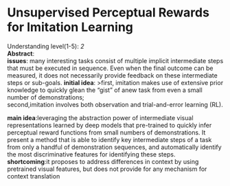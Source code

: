 Unsupervised Perceptual Rewards for Imitation Learning
===
Understanding level(1-5): *2*  
**Abstract**:   
    **issues**:
    many interesting tasks consist of multiple implicit intermediate steps that must be executed in sequence. Even when the final outcome can be measured, it does not necessarily provide feedback on these intermediate steps or sub-goals.
    **initial idea**:
    >first, imitation makes use of extensive prior knowledge to quickly glean the “gist” of anew task from even a small number of demonstrations;  
    second,imitation involves both observation and trial-and-error learning
(RL).
  
   **main idea**:leveraging the abstraction power of intermediate visual representations learned by deep models that pre-trained to quickly infer perceptual reward functions from small numbers of demonstrations. It present a method that is able to identify key intermediate steps of a task from
only a handful of demonstration sequences, and automatically identify the most discriminative features for identifying these steps.  
    **shortcoming**:it proposes to address differences in context by using pretrained visual features, but does not provide for
any mechanism for context translation
